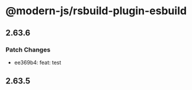 # @modern-js/rsbuild-plugin-esbuild

## 2.63.6

### Patch Changes

- ee369b4: feat: test

## 2.63.5
